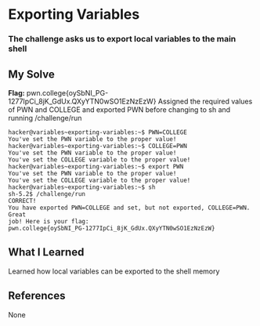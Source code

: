 # Exporting Variables
### The challenge asks us to export local variables to the main shell


## My Solve
**Flag:** pwn.college{oySbNI_PG-1277IpCi_8jK_GdUx.QXyYTN0wSO1EzNzEzW}
Assigned the required values of PWN and COLLEGE and exported PWN before
changing to sh and running /challenge/run


```
hacker@variables~exporting-variables:~$ PWN=COLLEGE
You've set the PWN variable to the proper value!
hacker@variables~exporting-variables:~$ COLLEGE=PWN
You've set the PWN variable to the proper value!
You've set the COLLEGE variable to the proper value!
hacker@variables~exporting-variables:~$ export PWN
You've set the PWN variable to the proper value!
You've set the COLLEGE variable to the proper value!
hacker@variables~exporting-variables:~$ sh
sh-5.2$ /challenge/run
CORRECT!
You have exported PWN=COLLEGE and set, but not exported, COLLEGE=PWN. Great
job! Here is your flag:
pwn.college{oySbNI_PG-1277IpCi_8jK_GdUx.QXyYTN0wSO1EzNzEzW}
```

## What I Learned
Learned how local variables can be exported to the shell memory

## References
None